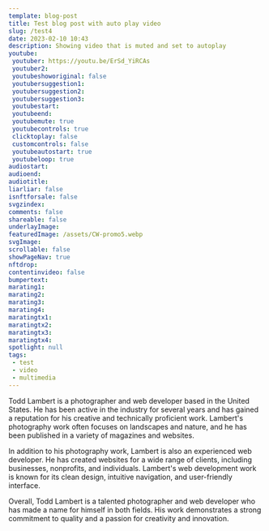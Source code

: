 ```yaml
---
template: blog-post
title: Test blog post with auto play video
slug: /test4
date: 2023-02-10 10:43
description: Showing video that is muted and set to autoplay
youtube:
 youtuber: https://youtu.be/ErSd_YiRCAs
 youtuber2: 
 youtubeshoworiginal: false
 youtubersuggestion1:
 youtubersuggestion2:
 youtubersuggestion3:
 youtubestart: 
 youtubeend: 
 youtubemute: true
 youtubecontrols: true
 clicktoplay: false
 customcontrols: false
 youtubeautostart: true
 youtubeloop: true
audiostart: 
audioend: 
audiotitle: 
liarliar: false
isnftforsale: false
svgzindex: 
comments: false
shareable: false
underlayImage: 
featuredImage: /assets/CW-promo5.webp
svgImage: 
scrollable: false
showPageNav: true
nftdrop: 
contentinvideo: false
bumpertext: 
marating1: 
marating2: 
marating3: 
marating4: 
maratingtx1: 
maratingtx2: 
maratingtx3: 
maratingtx4: 
spotlight: null
tags: 
 - test
 - video
 - multimedia
---
```



<style>
</style>


<div class="contentbody" style="text-align:left; margin-top:0;">



Todd Lambert is a photographer and web developer based in the United States. He has been active in the industry for several years and has gained a reputation for his creative and technically proficient work. Lambert's photography work often focuses on landscapes and nature, and he has been published in a variety of magazines and websites.

In addition to his photography work, Lambert is also an experienced web developer. He has created websites for a wide range of clients, including businesses, nonprofits, and individuals. Lambert's web development work is known for its clean design, intuitive navigation, and user-friendly interface.

Overall, Todd Lambert is a talented photographer and web developer who has made a name for himself in both fields. His work demonstrates a strong commitment to quality and a passion for creativity and innovation.



</div>